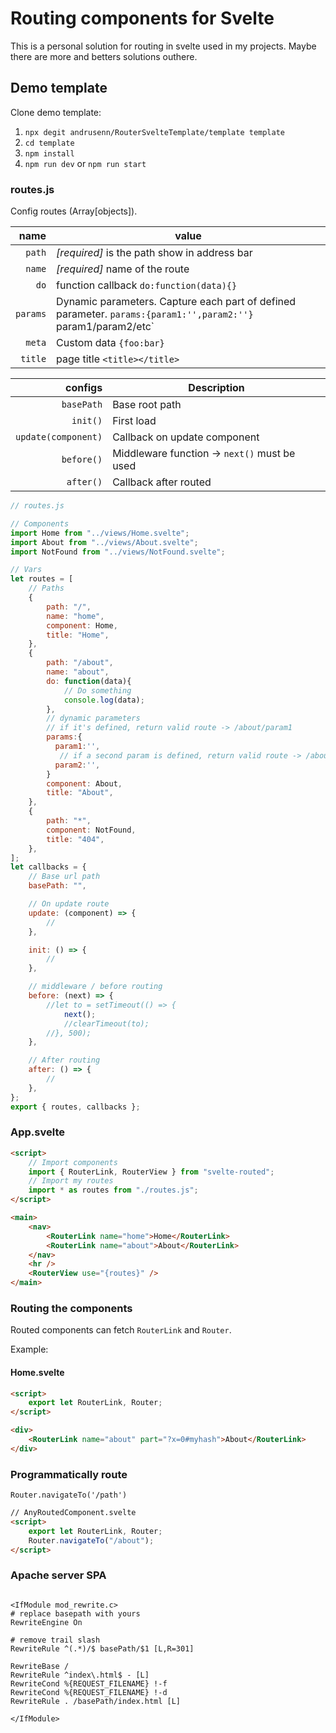 # Routing components for Svelte

This is a personal solution for routing in svelte used in my projects.
Maybe there are more and betters solutions outhere.

## Demo template

Clone demo template:

1. `npx degit andrusenn/RouterSvelteTemplate/template template`
2. `cd template`
3. `npm install`
4. `npm run dev` or `npm run start`

### routes.js

Config routes (Array[objects]).

|     name | value                                                                                                         |
| -------: | ------------------------------------------------------------------------------------------------------------- |
|   `path` | _[required]_ is the path show in address bar                                                                  |
|   `name` | _[required]_ name of the route                                                                                |
|     `do` | function callback `do:function(data){}`                                                                       |
| `params` | Dynamic parameters. Capture each part of defined parameter. `params:{param1:'',param2:''}` param1/param2/etc` |
|   `meta` | Custom data `{foo:bar}`                                                                                       |
|  `title` | page title `<title></title>`                                                                                  |

|             configs | Description                                  |
| ------------------: | -------------------------------------------- |
|          `basePath` | Base root path                               |
|            `init()` | First load                                   |
| `update(component)` | Callback on update component                 |
|          `before()` | Middleware function -> `next()` must be used |
|           `after()` | Callback after routed                        |

```js
// routes.js

// Components
import Home from "../views/Home.svelte";
import About from "../views/About.svelte";
import NotFound from "../views/NotFound.svelte";

// Vars
let routes = [
    // Paths
    {
        path: "/",
        name: "home",
        component: Home,
        title: "Home",
    },
    {
        path: "/about",
        name: "about",
        do: function(data){
            // Do something
            console.log(data);
        },
        // dynamic parameters
        // if it's defined, return valid route -> /about/param1
        params:{
          param1:'',
           // if a second param is defined, return valid route -> /about/param1/param2
          param2:'',
        }
        component: About,
        title: "About",
    },
    {
        path: "*",
        component: NotFound,
        title: "404",
    },
];
let callbacks = {
    // Base url path
    basePath: "",

    // On update route
    update: (component) => {
        //
    },

    init: () => {
        //
    },

    // middleware / before routing
    before: (next) => {
        //let to = setTimeout(() => {
            next();
            //clearTimeout(to);
        //}, 500);
    },

    // After routing
    after: () => {
        //
    },
};
export { routes, callbacks };
```

### App.svelte

```html
<script>
    // Import components
    import { RouterLink, RouterView } from "svelte-routed";
    // Import my routes
    import * as routes from "./routes.js";
</script>

<main>
    <nav>
        <RouterLink name="home">Home</RouterLink>
        <RouterLink name="about">About</RouterLink>
    </nav>
    <hr />
    <RouterView use="{routes}" />
</main>
```

### Routing the components

Routed components can fetch `RouterLink` and `Router`.

Example:

#### Home.svelte

```html
<script>
    export let RouterLink, Router;
</script>

<div>
    <RouterLink name="about" part="?x=0#myhash">About</RouterLink>
</div>
```

### Programmatically route

`Router.navigateTo('/path')`

```html
// AnyRoutedComponent.svelte
<script>
    export let RouterLink, Router;
    Router.navigateTo("/about");
</script>
```

### Apache server SPA

```text

<IfModule mod_rewrite.c>
# replace basepath with yours
RewriteEngine On

# remove trail slash
RewriteRule ^(.*)/$ basePath/$1 [L,R=301]

RewriteBase /
RewriteRule ^index\.html$ - [L]
RewriteCond %{REQUEST_FILENAME} !-f
RewriteCond %{REQUEST_FILENAME} !-d
RewriteRule . /basePath/index.html [L]

</IfModule>
```
